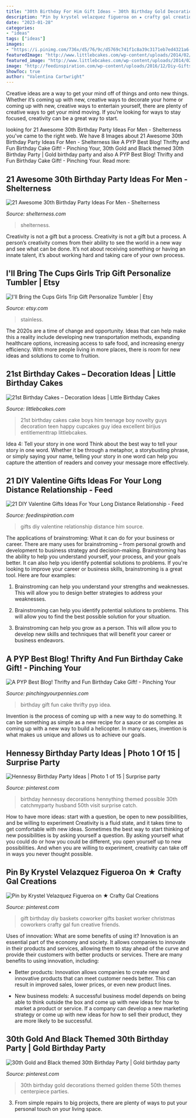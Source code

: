 ```yaml
---
title: "30th Birthday For Him Gift Ideas ~ 30th Birthday Gold Decorations Themed Golden Theme 50th Themes Centerpiece Parties"
description: "Pin by krystel velazquez figueroa on ★ crafty gal creations"
date: "2023-01-28"
categories:
- "ideas"
tags: ["ideas"]
images:
- "https://i.pinimg.com/736x/d5/76/9c/d5769c741f1c8a39c3171eb7ed4321a6--diy-birthday-gift-birthday-gift-baskets.jpg"
featuredImage: "http://www.littlebcakes.com/wp-content/uploads/2014/02/21st-Birthday-Cake-768x1024.jpg"
featured_image: "http://www.littlebcakes.com/wp-content/uploads/2014/02/21st-Birthday-Cake-768x1024.jpg"
image: "http://feedinspiration.com/wp-content/uploads/2016/12/Diy-Gifts-For-Him.jpg"
ShowToc: true
author: "Valentina Cartwright"
---
```



Creative ideas are a way to get your mind off of things and onto new things. Whether it’s coming up with new, creative ways to decorate your home or coming up with new, creative ways to entertain yourself, there are plenty of creative ways to get your mind moving. If you’re looking for ways to stay focused, creativity can be a great way to start.

	

		
looking for 21 Awesome 30th Birthday Party Ideas For Men - Shelterness you've came to the right web. We have 8 Images about 21 Awesome 30th Birthday Party Ideas For Men - Shelterness like A PYP Best Blog! Thrifty and Fun Birthday Cake Gift! - Pinching Your, 30th Gold and Black themed 30th Birthday Party | Gold birthday party and also A PYP Best Blog! Thrifty and Fun Birthday Cake Gift! - Pinching Your. Read more:
		
    
## 21 Awesome 30th Birthday Party Ideas For Men - Shelterness

<img loading=lazy src="https://i.shelterness.com/2017/02/19-cupcakes-and-favorite-beer-instead-of-a-birthday-cake.jpg" onerror="this.onerror=null;this.src='https://tse3.mm.bing.net/th?id=OIP.J8x-agjspB3_SHws4XPtYwHaKf&amp;pid=15.1';" alt="21 Awesome 30th Birthday Party Ideas For Men - Shelterness">

_Source: shelterness.com_

>shelterness. 

	

Creativity is not a gift but a process.
Creativity is not a gift but a process. A person’s creativity comes from their ability to see the world in a new way and see what can be done. It’s not about receiving something or having an innate talent, it’s about working hard and taking care of your own process.

    
## I&#039;ll Bring The Cups Girls Trip Gift Personalize Tumbler | Etsy

<img loading=lazy src="https://i.etsystatic.com/10490202/r/il/58e0bd/2849409639/il_fullxfull.2849409639_20dl.jpg" onerror="this.onerror=null;this.src='https://tse4.mm.bing.net/th?id=OIP.hfGUwPkyokZ1TF4JcHMROAHaIL&amp;pid=15.1';" alt="I&#039;ll Bring the Cups Girls Trip Gift Personalize Tumbler | Etsy">

_Source: etsy.com_

>stainless. 

	

The 2020s are a time of change and opportunity. Ideas that can help make this a reality include developing new transportation methods, expanding healthcare options, increasing access to safe food, and increasing energy efficiency. With more people living in more places, there is room for new ideas and solutions to come to fruition.

    
## 21st Birthday Cakes – Decoration Ideas | Little Birthday Cakes

<img loading=lazy src="http://www.littlebcakes.com/wp-content/uploads/2014/02/21st-Birthday-Cake-768x1024.jpg" onerror="this.onerror=null;this.src='https://tse4.mm.bing.net/th?id=OIP.dDSNhLNVPcQaiIWfbp_0LwHaJ4&amp;pid=15.1';" alt="21st Birthday Cakes – Decoration Ideas | Little Birthday Cakes">

_Source: littlebcakes.com_

>21st birthday cakes cake boys him teenage boy novelty guys decoration teen happy cupcakes guy idea excellent birijus entitlementtrap littlebcakes. 

	

Idea 4: Tell your story in one word
Think about the best way to tell your story in one word. Whether it be through a metaphor, a storybusting phrase, or simply saying your name, telling your story in one word can help you capture the attention of readers and convey your message more effectively.

    
## 21 DIY Valentine Gifts Ideas For Your Long Distance Relationship - Feed

<img loading=lazy src="http://feedinspiration.com/wp-content/uploads/2016/12/Diy-Gifts-For-Him.jpg" onerror="this.onerror=null;this.src='https://tse3.mm.bing.net/th?id=OIP.rSoRMctrLxJJaGzx519IIwHaJ3&amp;pid=15.1';" alt="21 DIY Valentine Gifts Ideas For Your Long Distance Relationship - Feed">

_Source: feedinspiration.com_

>gifts diy valentine relationship distance him source. 

	

The applications of brainstroming: What it can do for your business or career.
There are many uses for brainstroming – from personal growth and development to business strategy and decision-making. Brainstroming has the ability to help you understand yourself, your process, and your goals better. It can also help you identify potential solutions to problems.
If you're looking to improve your career or business skills, brainstroming is a great tool. Here are four examples:

1) Brainstroming can help you understand your strengths and weaknesses. This will allow you to design better strategies to address your weaknesses.

2) Brainstroming can help you identify potential solutions to problems. This will allow you to find the best possible solution for your situation.

3) Brainstroming can help you grow as a person. This will allow you to develop new skills and techniques that will benefit your career or business endeavors.

    
## A PYP Best Blog! Thrifty And Fun Birthday Cake Gift! - Pinching Your

<img loading=lazy src="https://www.pinchingyourpennies.com/wp-content/uploads/2012/10/IMG_9319copy1.jpg" onerror="this.onerror=null;this.src='https://tse2.mm.bing.net/th?id=OIP.mpuCBCiHuhB3D6fAmcqcFgHaLH&amp;pid=15.1';" alt="A PYP Best Blog! Thrifty and Fun Birthday Cake Gift! - Pinching Your">

_Source: pinchingyourpennies.com_

>birthday gift fun cake thrifty pyp idea. 

	

Invention is the process of coming up with a new way to do something. It can be something as simple as a new recipe for a sauce or as complex as coming up with a new way to build a helicopter. In many cases, invention is what makes us unique and allows us to achieve our goals.

    
## Hennessy Birthday Party Ideas | Photo 1 Of 15 | Surprise Party

<img loading=lazy src="https://i.pinimg.com/736x/67/46/6d/67466dfa9a87d4829e2e6525df797ccf--th-birthday-birthday-ideas.jpg" onerror="this.onerror=null;this.src='https://tse3.mm.bing.net/th?id=OIP.Sq4ZsZp2RGfAqs4SzJMiQwHaJ3&amp;pid=15.1';" alt="Hennessy Birthday Party Ideas | Photo 1 of 15 | Surprise party">

_Source: pinterest.com_

>birthday hennessy decorations hennything themed possible 30th catchmyparty husband 50th visit surprise catch. 

	

How to have more ideas: start with a question, be open to new possibilities, and be willing to experiment
Creativity is a fluid state, and it takes time to get comfortable with new ideas. Sometimes the best way to start thinking of new possibilities is by asking yourself a question. By asking yourself what you could do or how you could be different, you open yourself up to new possibilities. And when you are willing to experiment, creativity can take off in ways you never thought possible.

    
## Pin By Krystel Velazquez Figueroa On ★ Crafty Gal Creations

<img loading=lazy src="https://i.pinimg.com/736x/d5/76/9c/d5769c741f1c8a39c3171eb7ed4321a6--diy-birthday-gift-birthday-gift-baskets.jpg" onerror="this.onerror=null;this.src='https://tse3.mm.bing.net/th?id=OIP.nShNIVtWo4TI3ONwhoaHGgHaJ4&amp;pid=15.1';" alt="Pin by Krystel Velazquez Figueroa on ★ Crafty Gal Creations">

_Source: pinterest.com_

>gift birthday diy baskets coworker gifts basket worker christmas coworkers crafty gal fun creative friends. 

	

Uses of innovation: What are some benefits of using it?
Innovation is an essential part of the economy and society. It allows companies to innovate in their products and services, allowing them to stay ahead of the curve and provide their customers with better products or services. There are many benefits to using innovation, including: 
- Better products: Innovation allows companies to create new and innovative products that can meet customer needs better. This can result in improved sales, lower prices, or even new product lines.

- New business models: A successful business model depends on being able to think outside the box and come up with new ideas for how to market a product or service. If a company can develop a new marketing strategy or come up with new ideas for how to sell their product, they are more likely to be successful.

    
## 30th Gold And Black Themed 30th Birthday Party | Gold Birthday Party

<img loading=lazy src="https://i.pinimg.com/736x/36/0c/21/360c215dbeb286f5b4a624448536f015.jpg" onerror="this.onerror=null;this.src='https://tse1.mm.bing.net/th?id=OIP.BH4GHHBwEYZddIVGM1sEmwHaJ4&amp;pid=15.1';" alt="30th Gold and Black themed 30th Birthday Party | Gold birthday party">

_Source: pinterest.com_

>30th birthday gold decorations themed golden theme 50th themes centerpiece parties. 

	

3. From simple repairs to big projects, there are plenty of ways to put your personal touch on your living space.

